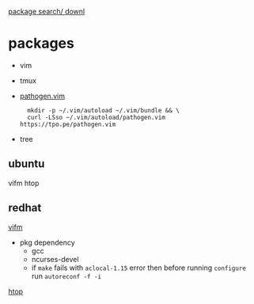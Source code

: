 
[package search/ downl](http://pkgs.org)

# packages
- vim
- tmux
- [pathogen.vim](https://github.com/tpope/vim-pathogen)

        mkdir -p ~/.vim/autoload ~/.vim/bundle && \
        curl -LSso ~/.vim/autoload/pathogen.vim https://tpo.pe/pathogen.vim
- tree


## ubuntu
vifm
htop

## redhat

[vifm](http://vifm.info/downloads.shtml)
- pkg dependency
    - gcc
    - ncurses-devel
    - if `make` fails with `aclocal-1.15` error then before running `configure` run `autoreconf -f -i`

[htop](http://dl.fedoraproject.org/pub/epel/7/x86_64/h/htop-1.0.3-3.el7.x86_64.rpm)
